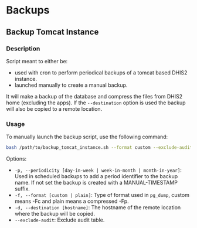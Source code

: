 # Backups

## Backup Tomcat Instance

### Description

Script meant to either be:
- used with cron to perform periodical backups of a tomcat based DHIS2 instance.
- launched manually to create a manual backup.

It will make a backup of the database and compress the files from DHIS2 home (excluding the apps).
If the `--destination` option is used the backup will also be copied to a remote location.

### Usage

To manually launch the backup script, use the following command:

```bash
bash /path/to/backup_tomcat_instance.sh --format custom --exclude-audit
```

Options:

- `-p, --periodicity [day-in-week | week-in-month | month-in-year]`: Used in scheduled backups to add a period identifier to the backup name. If not set the backup is created with a MANUAL-TIMESTAMP suffix.
- `-f, --format [custom | plain]`: Type of format used in `pg_dump`, custom means -Fc and plain means a compressed -Fp.
- `-d, --destination [hostname]`: The hostname of the remote location where the backup will be copied.
- `--exclude-audit`: Exclude audit table.